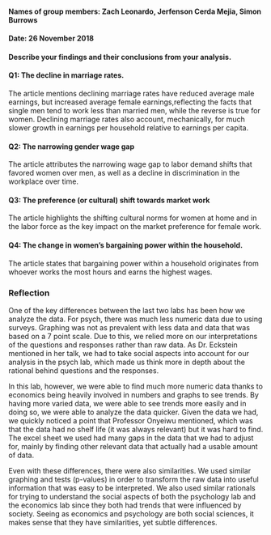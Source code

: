 #### Names of group members: Zach Leonardo, Jerfenson Cerda Mejia, Simon Burrows
#### Date: 26 November 2018

#### Describe your findings and their conclusions from your analysis.

#### Q1: The decline in marriage rates.
The article mentions declining marriage rates have reduced average male earnings, but increased average female earnings,reflecting the facts that single men tend to work less than married men, while the reverse is true for women. Declining marriage rates also account, mechanically, for much slower growth in earnings per household relative to earnings per capita.

#### Q2: The narrowing gender wage gap
The article attributes the narrowing wage gap to labor demand shifts that favored women over men, as well as a decline in discrimination in the workplace over time.

#### Q3: The preference (or cultural) shift towards market work
The article highlights the shifting cultural norms for women at home and in the labor force as the key impact on the market preference for female work.

#### Q4: The change in women’s bargaining power within the household.
The article states that bargaining power within a household originates from whoever works the most hours and earns the highest wages.





### Reflection

One of the key differences between the last two labs has been how we analyze the data. For psych, there was much less numeric data due to using surveys. Graphing was not as prevalent with less data and data that was based on a 7 point scale. Due to this, we relied more on our interpretations of the questions and responses rather than raw data. As Dr. Eckstein mentioned in her talk, we had to take social aspects into account for our analysis in the psych lab, which made us think more in depth about the rational behind questions and the responses.

In this lab, however, we were able to find much more numeric data thanks to economics being heavily involved in numbers and graphs to see trends. By having more varied data, we were able to see trends more easily and in doing so, we were able to analyze the data quicker. Given the data we had, we quickly noticed a point that Professor Onyeiwu mentioned, which was that the data had no shelf life (it was always relevant) but it was hard to find. The excel sheet we used had many gaps in the data that we had to adjust for, mainly by finding other relevant data that actually had a usable amount of data.

Even with these differences, there were also similarities. We used similar graphing and tests (p-values) in order to transform the raw data into useful information that was easy to be interpreted. We also used similar rationals for trying to understand the social aspects of both the psychology lab and the economics lab since they both had trends that were influenced by society. Seeing as economics and psychology are both social sciences, it makes sense that they have similarities, yet subtle differences.
